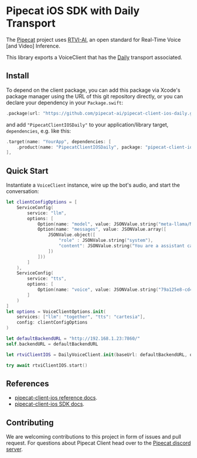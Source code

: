 # Pipecat iOS SDK with Daily Transport

The [Pipecat](https://github.com/pipecat-ai/) project uses [RTVI-AI](https://docs.pipecat.ai/client/introduction), an open standard for Real-Time Voice [and Video] Inference.

This library exports a VoiceClient that has the [Daily](https://www.daily.co/) transport associated.

## Install

To depend on the client package, you can add this package via Xcode's package manager using the URL of this git repository directly, or you can declare your dependency in your `Package.swift`:

```swift
.package(url: "https://github.com/pipecat-ai/pipecat-client-ios-daily.git", from: "1.0.0"),
```

and add `"PipecatClientIOSDaily"` to your application/library target, `dependencies`, e.g. like this:

```swift
.target(name: "YourApp", dependencies: [
    .product(name: "PipecatClientIOSDaily", package: "pipecat-client-ios-daily")
],
```

## Quick Start

Instantiate a `VoiceClient` instance, wire up the bot's audio, and start the conversation:

```swift
let clientConfigOptions = [
    ServiceConfig(
        service: "llm",
        options: [
            Option(name: "model", value: JSONValue.string("meta-llama/Meta-Llama-3.1-8B-Instruct-Turbo")),
            Option(name: "messages", value: JSONValue.array([
                JSONValue.object([
                    "role" : JSONValue.string("system"),
                    "content": JSONValue.string("You are a assistant called ExampleBot. You can ask me anything. Keep responses brief and legible. Introduce yourself first.")
                ])
            ]))
        ]
    ),
    ServiceConfig(
        service: "tts",
        options: [
            Option(name: "voice", value: JSONValue.string("79a125e8-cd45-4c13-8a67-188112f4dd22"))
        ]
    )
]
let options = VoiceClientOptions.init(
    services: ["llm": "together", "tts": "cartesia"],
    config: clientConfigOptions
)

let defaultBackendURL = "http://192.168.1.23:7860/"
self.backendURL = defaultBackendURL

let rtviClientIOS = DailyVoiceClient.init(baseUrl: defaultBackendURL, options: options)

try await rtviClientIOS.start()
```

## References
- [pipecat-client-ios reference docs](https://docs-ios.pipecat.ai/PipecatClientIOS/documentation/pipecatclientios).
- [pipecat-client-ios SDK docs](https://docs.pipecat.ai/client/ios/introduction).

## Contributing

We are welcoming contributions to this project in form of issues and pull request. For questions about Pipecat Client head over to the [Pipecat discord server](https://discord.gg/pipecat).
